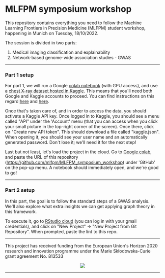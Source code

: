 # MLFPM symposium workshop

This repository contains everything you need to follow the Machine Learning Frontiers in Precision Medicine (MLFPM) student workshop, happening in Munich on Tuesday, 18/10/2022.

The session is divided in two parts:

1) Medical imaging classification and explainability
2) Network-based genome-wide association studies - GWAS

---

### Part 1 setup

For part 1, we will run a Google [colab notebook](https://colab.research.google.com/) (with GPU access), 
and use a [chest X-ray dataset hosted in Kaggle](https://www.kaggle.com/datasets/tawsifurrahman/covid19-radiography-database). 
This means that you'll need both Google and Kaggle accounts to proceed. You can find instructions on this 
regard [here](https://support.google.com/accounts/answer/27441?hl=en) and [here](https://www.kaggle.com/).

Once that's taken care of, and in order to access the data, you should activate a Kaggle API key. Once logged in to Kaggle,
you should see a menu called "API" under the 'Account' menu (that you can access when you click your small picture 
in the top-right corner of the screen). Once there, click on "Create new API token". This should download a file called
"kaggle.json". When opening it, you should see your user name and an automatically generated password. Don't lose it; we'll
need it for the next step!

Last but not least, let's load the project in the cloud. Go to [Google colab](https://colab.research.google.com/), and paste
the URL of this repository (https://github.com/mlfpm/MLFPM_symposium_workshop) under 'GitHub' on the pop-up menu. A notebook should immediately open, and we're good to go!

---

### Part 2 setup

In this part, the goal is to follow the standard steps of a GWAS analysis. We'll also explore what extra insights we can
get applying graph theory in this framework.

To execute it, go to [RStudio cloud](https://rstudio.cloud) (you can log in with your gmail credentials), 
and click on "New Project" -> "New Project from Git Repository". When prompted, paste the lint to this repo.

---

 This project has received funding from the European Union's Horizon 2020 research and innovation programme under the Marie Skłodowska-Curie grant agreement No.  813533
 <div align="center">
  <img src="https://upload.wikimedia.org/wikipedia/commons/thumb/b/b7/Flag_of_Europe.svg/255px-Flag_of_Europe.svg.png">
</div>

---
